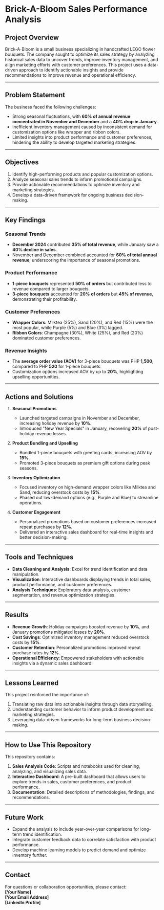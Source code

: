 # Brick-A-Bloom Sales Performance Analysis

## Project Overview
Brick-A-Bloom is a small business specializing in handcrafted LEGO flower bouquets. The company sought to optimize its sales strategy by analyzing historical sales data to uncover trends, improve inventory management, and align marketing efforts with customer preferences. This project uses a data-driven approach to identify actionable insights and provide recommendations to improve revenue and operational efficiency.

---

## Problem Statement

The business faced the following challenges:
- Strong seasonal fluctuations, with **60% of annual revenue concentrated in November and December** and a **40% drop in January**.
- Inefficient inventory management caused by inconsistent demand for customization options like wrapper and ribbon colors.
- Limited insights into product performance and customer preferences, hindering the ability to develop targeted marketing strategies.

---

## Objectives

1. Identify high-performing products and popular customization options.
2. Analyze seasonal sales trends to inform promotional campaigns.
3. Provide actionable recommendations to optimize inventory and marketing strategies.
4. Develop a data-driven framework for ongoing business decision-making.

---

## Key Findings

### Seasonal Trends
- **December 2024** contributed **35% of total revenue**, while January saw a **40% decline in sales**.
- November and December combined accounted for **60% of total annual revenue**, underscoring the importance of seasonal promotions.

### Product Performance
- **1-piece bouquets** represented **50% of orders** but contributed less to revenue compared to larger bouquets.
- **3-piece bouquets** accounted for **20% of orders** but **45% of revenue**, demonstrating their profitability.

### Customer Preferences
- **Wrapper Colors**: Milktea (25%), Sand (20%), and Red (15%) were the most popular, while Purple (5%) and Blue (3%) lagged.
- **Ribbon Colors**: Champagne (30%), White (25%), and Red (20%) dominated customer preferences.

### Revenue Insights
- The **average order value (AOV)** for 3-piece bouquets was PHP **1,500**, compared to PHP **520** for 1-piece bouquets.
- Customization options increased AOV by up to **20%**, highlighting upselling opportunities.

---

## Actions and Solutions

1. **Seasonal Promotions**
   - Launched targeted campaigns in November and December, increasing holiday revenue by **10%**.
   - Introduced "New Year Specials" in January, recovering **20%** of post-holiday revenue losses.

2. **Product Bundling and Upselling**
   - Bundled 1-piece bouquets with greeting cards, increasing AOV by **15%**.
   - Promoted 3-piece bouquets as premium gift options during peak seasons.

3. **Inventory Optimization**
   - Focused inventory on high-demand wrapper colors like Milktea and Sand, reducing overstock costs by **15%**.
   - Phased out low-demand options (e.g., Purple and Blue) to streamline operations.

4. **Customer Engagement**
   - Personalized promotions based on customer preferences increased repeat purchases by **12%**.
   - Delivered an interactive sales dashboard for real-time insights and better decision-making.

---

## Tools and Techniques
- **Data Cleaning and Analysis**: Excel for trend identification and data manipulation.
- **Visualization**: Interactive dashboards displaying trends in total sales, product performance, and customer preferences.
- **Analysis Techniques**: Exploratory data analysis, customer segmentation, and revenue optimization strategies.

---

## Results
- **Revenue Growth**: Holiday campaigns boosted revenue by **10%**, and January promotions mitigated losses by **20%**.
- **Cost Savings**: Optimized inventory management reduced overstock costs by **15%**.
- **Customer Retention**: Personalized promotions improved repeat purchase rates by **12%**.
- **Operational Efficiency**: Empowered stakeholders with actionable insights via a dynamic sales dashboard.

---

## Lessons Learned
This project reinforced the importance of:
1. Translating raw data into actionable insights through data storytelling.
2. Understanding customer behavior to inform product development and marketing strategies.
3. Leveraging data-driven frameworks for long-term business decision-making.

---

## How to Use This Repository
This repository contains:
1. **Sales Analysis Code**: Scripts and notebooks used for cleaning, analyzing, and visualizing sales data.
2. **Interactive Dashboard**: A pre-built dashboard that allows users to explore trends in sales, customer preferences, and product performance.
3. **Documentation**: Detailed descriptions of methodologies, findings, and recommendations.

---

## Future Work
- Expand the analysis to include year-over-year comparisons for long-term trend identification.
- Integrate customer feedback data to correlate satisfaction with product performance.
- Develop machine learning models to predict demand and optimize inventory further.

---

## Contact
For questions or collaboration opportunities, please contact:  
**[Your Name]**  
**[Your Email Address]**  
**[LinkedIn Profile]**
